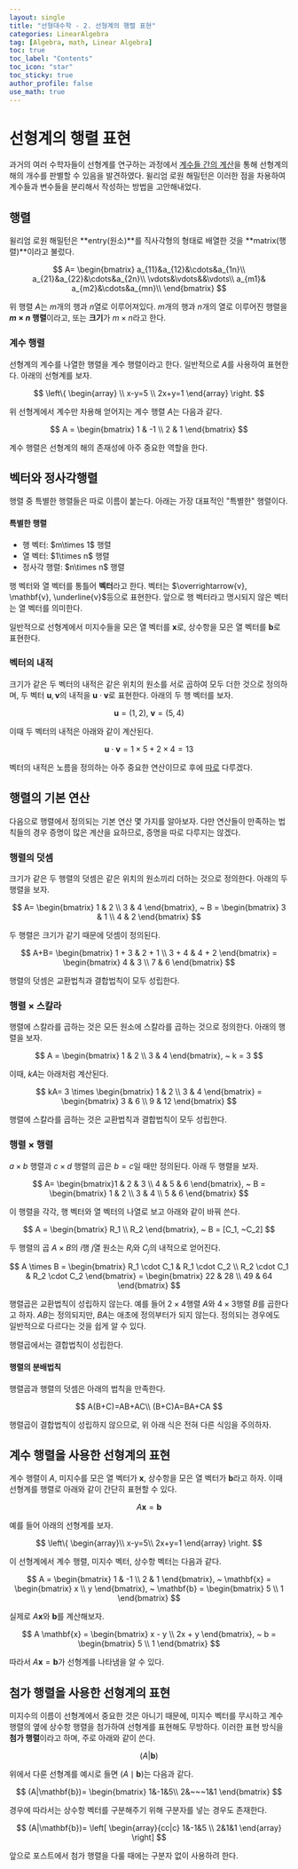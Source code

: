 ```yaml
---
layout: single
title: "선형대수학 - 2. 선형계의 행렬 표현"
categories: LinearAlgebra
tag: [Algebra, math, Linear Algebra]
toc: true
toc_label: "Contents"
toc_icon: "star"
toc_sticky: true
author_profile: false
use_math: true
---
```


# 선형계의 행렬 표현

과거의 여러 수학자들이 선형계를 연구하는 과정에서 <a href="#">계수들 간의 계산</a>을 통해 선형계의 해의 개수를 판별할 수 있음을 발견하였다. 윌리엄 로원 해밀턴은 이러한 점을 차용하여 계수들과 변수들을 분리해서 작성하는 방법을 고안해내었다. 

## 행렬

윌리엄 로원 해밀턴은 **entry(원소)**를 직사각형의 형태로 배열한 것을 **matrix(행렬)**이라고 불렀다.


$$
A=
\begin{bmatrix}
a_{11}&a_{12}&\cdots&a_{1n}\\
a_{21}&a_{22}&\cdots&a_{2n}\\
\vdots&\vdots&&\vdots\\
a_{m1}& a_{m2}&\cdots&a_{mn}\\
\end{bmatrix}
$$


위 행렬 $A$는 $m$개의 행과 $n$열로 이루어져있다. $m$개의 행과 $n$개의 열로 이루어진 행렬을 **$m\times n$ 행렬**이라고, 또는 **크기**가 $m\times n$라고 한다.

### 계수 행렬

선형계의 계수를 나열한 행렬을 계수 행렬이라고 한다. 일반적으로 $A$를 사용하여 표현한다. 아래의 선형계를 보자.


$$
\left\{ \begin{array} \\ x-y=5 \\ 2x+y=1 \end{array} \right.
$$


위 선형계에서 계수만 차용해 얻어지는 계수 행렬 $A$는 다음과 같다.


$$
A = \begin{bmatrix} 1 & -1 \\ 2 & 1 \end{bmatrix}
$$


계수 행렬은 선형계의 해의 존재성에 아주 중요한 역할을 한다.

## 벡터와 정사각행렬

행렬 중 특별한 행렬들은 따로 이름이 붙는다. 아래는 가장 대표적인 "특별한" 행렬이다.

<div class="notice--info">
    <h4>
        특별한 행렬
    </h4>
    <ul>
        <li>행 벡터: $m\times 1$ 행렬</li>
        <li>열 벡터: $1\times n$ 행렬</li>
        <li>정사각 행렬: $n\times n$ 행렬</li>
    </ul>
</div>

행 벡터와 열 벡터를 통틀어 **벡터**라고 한다. 벡터는 $\overrightarrow{v}, \mathbf{v}, \underline{v}$등으로 표현한다. 앞으로 행 벡터라고 명시되지 않은 벡터는 열 벡터를 의미한다.

일반적으로 선형계에서 미지수들을 모은 열 벡터를 $\mathbf{x}$로, 상수항을 모은 열 벡터를 $\mathbf{b}$로 표현한다.

### 벡터의 내적

크기가 같은 두 벡터의 내적은 같은 위치의 원소를 서로 곱하여 모두 더한 것으로 정의하며, 두 벡터 $\mathbf{u}, \mathbf{v}$의 내적을 $\mathbf{u} \cdot \mathbf{v}$로 표현한다. 아래의 두 행 벡터를 보자.


$$
\mathbf{u} = (1, 2), ~\mathbf{v} = (5, 4)
$$


이때 두 벡터의 내적은 아래와 같이 계산된다.


$$
\mathbf{u} \cdot \mathbf{v} = 1 \times 5 + 2 \times 4 = 13
$$


벡터의 내적은 노름을 정의하는 아주 중요한 연산이므로 후에 <a href="#">따로</a> 다루겠다.

## 행렬의 기본 연산

다음으로 행렬에서 정의되는 기본 연산 몇 가지를 알아보자. 다만 연산들이 만족하는 법칙들의 경우 증명이 많은 계산을 요하므로, 증명을 따로 다루지는 않겠다.

### 행렬의 덧셈

크기가 같은 두 행렬의 덧셈은 같은 위치의 원소끼리 더하는 것으로 정의한다. 아래의 두 행렬을 보자.


$$
A= \begin{bmatrix} 1 & 2 \\ 3 & 4 \end{bmatrix}, ~ B = \begin{bmatrix} 3 & 1 \\ 4 & 2 \end{bmatrix}
$$


두 행렬은 크기가 같기 때문에 덧셈이 정의된다.


$$
A+B= \begin{bmatrix} 1 + 3 & 2 + 1 \\ 3 + 4 & 4 + 2 \end{bmatrix} = \begin{bmatrix} 4 & 3 \\ 7 & 6 \end{bmatrix}
$$


행렬의 덧셈은 교환법칙과 결합법칙이 모두 성립한다.

### 행렬 $\times$ 스칼라

행렬에 스칼라를 곱하는 것은 모든 원소에 스칼라를 곱하는 것으로 정의한다. 아래의 행렬을 보자.


$$
A = \begin{bmatrix} 1 & 2 \\ 3 & 4 \end{bmatrix}, ~ k = 3
$$


이때, $kA$는 아래처럼 계산된다.


$$
kA= 3 \times \begin{bmatrix} 1 & 2 \\ 3 & 4 \end{bmatrix} = \begin{bmatrix} 3 & 6 \\ 9 & 12 \end{bmatrix}
$$


행렬에 스칼라를 곱하는 것은 교환법칙과 결합법칙이 모두 성립한다.

### 행렬 $\times$ 행렬

$a\times b$ 행렬과 $c\times d$ 행렬의 곱은 $b=c$일 때만 정의된다. 아래 두 행렬을 보자.


$$
A= \begin{bmatrix}1 & 2 & 3 \\ 4 & 5 & 6 \end{bmatrix}, ~ B = \begin{bmatrix} 1 & 2 \\ 3 & 4 \\ 5 & 6 \end{bmatrix}
$$


이 행렬을 각각, 행 벡터와 열 벡터의 나열로 보고 아래와 같이 바꿔 쓴다.


$$
A = \begin{bmatrix} R_1 \\ R_2 \end{bmatrix}, ~ B = [C_1, ~C_2]
$$


두 행렬의 곱 $A\times B$의 $i$행 $j$열 원소는 $R_i$와 $C_j$의 내적으로 얻어진다.


$$
A \times B = \begin{bmatrix} R_1 \cdot C_1 & R_1 \cdot C_2 \\ R_2 \cdot C_1 & R_2 \cdot C_2 \end{bmatrix} = \begin{bmatrix} 22 & 28 \\ 49 & 64 \end{bmatrix}
$$


행렬곱은 교환법칙이 성립하지 않는다. 예를 들어 $2\times 4$행렬 $A$와 $4\times 3$행렬 $B$를 곱한다고 하자. $AB$는 정의되지만, $BA$는 애초에 정의부터가 되지 않는다. 정의되는 경우에도 일반적으로 다르다는 것을 쉽게 알 수 있다.

행렬곱에서는 결합법칙이 성립한다.

#### 행렬의 분배법칙

행렬곱과 행렬의 덧셈은 아래의 법칙을 만족한다.


$$
A(B+C)=AB+AC\\ (B+C)A=BA+CA
$$


행렬곱이 결합법칙이 성립하지 않으므로, 위 아래 식은 전혀 다른 식임을 주의하자.

## 계수 행렬을 사용한 선형계의 표현

계수 행렬이 $A$, 미지수를 모은 열 벡터가 $\mathbf{x}$, 상수항을 모은 열 벡터가 $\mathbf{b}$라고 하자. 이때 선형계를 행렬로 아래와 같이 간단히 표현할 수 있다.


$$
A\mathbf{x} = \mathbf{b}
$$


예를 들어 아래의 선형계를 보자.


$$
\left\{ \begin{array}\\
x-y=5\\
2x+y=1
\end{array} \right.
$$


이 선형계에서 계수 행렬, 미지수 벡터, 상수항 벡터는 다음과 같다.


$$
A = \begin{bmatrix} 1 & -1 \\ 2 & 1 \end{bmatrix}, ~ \mathbf{x} = \begin{bmatrix} x \\ y \end{bmatrix}, ~ \mathbf{b} = \begin{bmatrix} 5 \\ 1 \end{bmatrix}
$$


실제로 $A \mathbf{x}$와 $\mathbf{b}$를 계산해보자.


$$
A \mathbf{x} = \begin{bmatrix} x - y \\ 2x + y \end{bmatrix}, ~ b = \begin{bmatrix} 5 \\ 1 \end{bmatrix}
$$


따라서 $A \mathbf{x} = \mathbf{b}$가 선형계를 나타냄을 알 수 있다.

## 첨가 행렬을 사용한 선형계의 표현

미지수의 이름이 선형계에서 중요한 것은 아니기 때문에, 미지수 벡터를 무시하고 계수 행렬의 옆에 상수항 행렬을 첨가하여 선형계를 표현해도 무방하다. 이러한 표현 방식을 **첨가 행렬**이라고 하며, 주로 아래와 같이 쓴다.


$$
(A|\mathbf{b})
$$


위에서 다룬 선형계를 예시로 들면 $(A\mid\mathbf{b})$는 다음과 같다.


$$
(A|\mathbf{b})=
\begin{bmatrix}
1&-1&5\\
2&~~~1&1
\end{bmatrix}
$$


경우에 따라서는 상수항 벡터를 구분해주기 위해 구분자를 넣는 경우도 존재한다.


$$
(A|\mathbf{b})=
\left[ \begin{array}{cc|c} 1&-1&5 \\ 2&1&1 \end{array} \right]
$$


앞으로 포스트에서 첨가 행렬을 다룰 때에는 구분자 없이 사용하려 한다.

